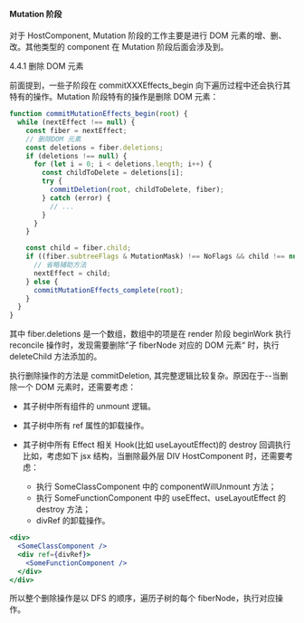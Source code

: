 #### Mutation 阶段

对于 HostComponent, Mutation 阶段的工作主要是进行 DOM 元素的增、删、改。其他类型的 component 在 Mutation 阶段后面会涉及到。

4.4.1 删除 DOM 元素

前面提到，一些子阶段在 commitXXXEffects_begin 向下遍历过程中还会执行其特有的操作。Mutation 阶段特有的操作是删除 DOM 元素：

```js
function commitMutationEffects_begin(root) {
  while (nextEffect !== null) {
    const fiber = nextEffect;
    // 删除DOM 元素
    const deletions = fiber.deletions;
    if (deletions !== null) {
      for (let i = 0; i < deletions.length; i++) {
        const childToDelete = deletions[i];
        try {
          commitDeletion(root, childToDelete, fiber);
        } catch (error) {
          // ...
        }
      }
    }

    const child = fiber.child;
    if ((fiber.subtreeFlags & MutationMask) !== NoFlags && child !== null) {
      // 省略辅助方法
      nextEffect = child;
    } else {
      commitMutationEffects_complete(root);
    }
  }
}
```

其中 fiber.deletions 是一个数组，数组中的项是在 render 阶段 beginWork 执行 reconcile 操作时，发现需要删除”子 fiberNode 对应的 DOM 元素“ 时，执行 deleteChild 方法添加的。

执行删除操作的方法是 commitDeletion, 其完整逻辑比较复杂。原因在于--当删除一个 DOM 元素时，还需要考虑：

- 其子树中所有组件的 unmount 逻辑。
- 其子树中所有 ref 属性的卸载操作。
- 其子树中所有 Effect 相关 Hook(比如 useLayoutEffect)的 destroy 回调执行
  比如，考虑如下 jsx 结构，当删除最外层 DIV HostComponent 时，还需要考虑：

  - 执行 SomeClassComponent 中的 componentWillUnmount 方法；
  - 执行 SomeFunctionComponent 中的 useEffect、useLayoutEffect 的 destroy 方法；
  - divRef 的卸载操作。

```jsx
<div>
  <SomeClassComponent />
  <div ref={divRef}>
    <SomeFunctionComponent />
  </div>
</div>
```

所以整个删除操作是以 DFS 的顺序，遍历子树的每个 fiberNode，执行对应操作。
